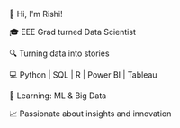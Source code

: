 👋 Hi, I'm Rishi!

🎓 EEE Grad turned Data Scientist

🔍 Turning data into stories

💻 Python | SQL | R | Power BI | Tableau

🚀 Learning: ML & Big Data

📈 Passionate about insights and innovation

